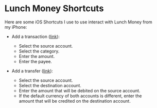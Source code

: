 # Lunch Money Shortcuts
Here are some iOS Shortcuts I use to use interact with Lunch Money from my iPhone:
- Add a transaction ([link](https://www.icloud.com/shortcuts/ab60ff7e9f6c48488784d3e8dff1c749)):
  - Select the source account.
  - Select the category.
  - Enter the amount.
  - Enter the payee.
    
- Add a transfer ([link](https://www.icloud.com/shortcuts/8dcf6b18f53540a98ad1784ed21708b7)):
  - Select the source account.
  - Select the destination account.
  - Enter the amount that will be debited on the source account.
  - If the default currency of both accounts is different, enter the amount that will be credited on the destination account.
